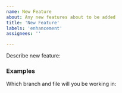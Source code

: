 ```yaml
---
name: New Feature
about: Any new features about to be added 
title: 'New Feature'
labels: 'enhancement'
assignees: ''

---
```


Describe new feature:

### Examples

Which branch and file will you be working in:

